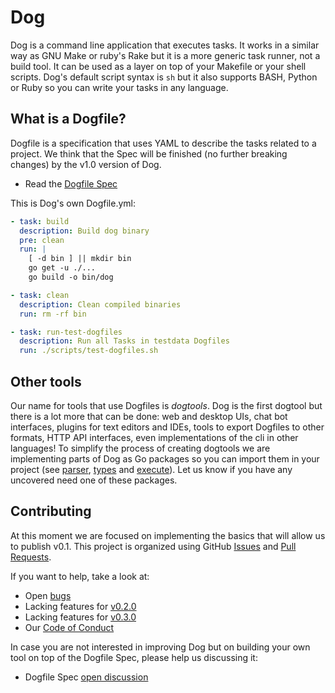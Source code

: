 # Dog

Dog is a command line application that executes tasks. It works in a similar way as GNU Make or ruby's Rake but it is a more generic task runner, not a build tool. It can be used as a layer on top of your Makefile or your shell scripts. Dog's default script syntax is `sh` but it also supports BASH, Python or Ruby so you can write your tasks in any language.

## What is a Dogfile?

Dogfile is a specification that uses YAML to describe the tasks related to a project. We think that the Spec will be finished (no further breaking changes) by the v1.0 version of Dog.

- Read the [Dogfile Spec](https://github.com/dogtools/dog/blob/master/DOGFILE_SPEC.md)

This is Dog's own Dogfile.yml:

```yml
- task: build
  description: Build dog binary
  pre: clean
  run: |
    [ -d bin ] || mkdir bin
    go get -u ./...
    go build -o bin/dog

- task: clean
  description: Clean compiled binaries
  run: rm -rf bin

- task: run-test-dogfiles
  description: Run all Tasks in testdata Dogfiles
  run: ./scripts/test-dogfiles.sh
```

## Other tools

Our name for tools that use Dogfiles is *dogtools*. Dog is the first dogtool but there is a lot more that can be done: web and desktop UIs, chat bot interfaces, plugins for text editors and IDEs, tools to export Dogfiles to other formats, HTTP API interfaces, even implementations of the cli in other languages! To simplify the process of creating dogtools we are implementing parts of Dog as Go packages so you can import them in your project (see [parser](https://github.com/dogtools/dog/tree/master/parser), [types](https://github.com/dogtools/dog/tree/master/types) and [execute](https://github.com/dogtools/dog/tree/master/execute)). Let us know if you have any uncovered need one of these packages.

## Contributing

At this moment we are focused on implementing the basics that will allow us to publish v0.1. This project is organized using GitHub [Issues](https://github.com/dogtools/dog/issues) and [Pull Requests](https://github.com/dogtools/dog/pulls).

If you want to help, take a look at:

- Open [bugs](https://github.com/dogtools/dog/issues?q=is%3Aissue+is%3Aopen+label%3Abug)
- Lacking features for [v0.2.0](https://github.com/dogtools/dog/milestone/2)
- Lacking features for [v0.3.0](https://github.com/dogtools/dog/milestone/3)
- Our [Code of Conduct](https://github.com/dogtools/dog/blob/master/CODE_OF_CONDUCT.md)

In case you are not interested in improving Dog but on building your own tool on top of the Dogfile Spec, please help us discussing it:

- Dogfile Spec [open discussion](https://github.com/dogtools/dog/issues?q=is%3Aissue+is%3Aopen+label%3A%22dogfile+spec%22)
